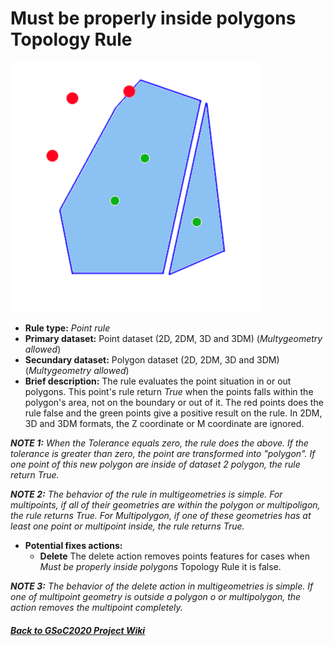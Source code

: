 # Must be properly inside polygons Topology Rule
![TopologyRuleMustBeProperlyInsidePolygonsPoint](https://github.com/jolicar/TopologyRuleMustBeProperlyInsidePolygonsPoint/blob/master/img/TP00R01_img1.png)
* **Rule type:** *Point rule*
* **Primary dataset:** Point dataset (2D, 2DM, 3D and 3DM) (*Multygeometry allowed*)
* **Secundary dataset:** Polygon dataset (2D, 2DM, 3D and 3DM) (*Multygeometry allowed*)
* **Brief description:** The rule evaluates the point situation in or out polygons. This point's rule return *True* when the points falls within the polygon's area, not on the boundary or out of it. The red points does the rule false and the green points give a positive result on the rule. In 2DM, 3D and 3DM formats, the Z coordinate or M coordinate are ignored.

***NOTE 1:** When the Tolerance equals zero, the rule does the above. If the tolerance is greater than zero, the point are transformed into "polygon". If one point of this new polygon are inside of dataset 2 polygon, the rule return True.*

***NOTE 2:** The behavior of the rule in multigeometries is simple.
 For multipoints, if all of their geometries are within the polygon or multipoligon, the rule returns True. For Multipolygon, if one of these geometries has at least one point or multipoint inside, the rule returns True.*

* **Potential fixes actions:** 
	- **Delete** The delete action removes points features for cases when *Must be properly inside polygons* Topology Rule it is false.

***NOTE 3:** The behavior of the delete action in multigeometries is simple. If one of multipoint geometry is outside a polygon o or multipolygon, the action removes the multipoint completely.*

#### [*Back to GSoC2020 Project Wiki*](https://github.com/jolicar/GSoC2020/wiki/GSoC2020-New-rules-for-the-Topology-Framework-in-gvSIG-Desktop)
